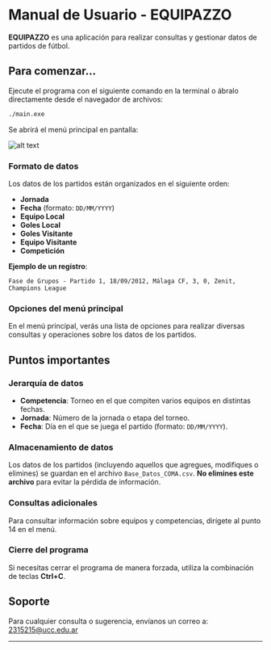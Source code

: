# Manual de Usuario - EQUIPAZZO

**EQUIPAZZO** es una aplicación para realizar consultas y gestionar datos de partidos de fútbol.

## Para comenzar...

Ejecute el programa con el siguiente comando en la terminal o ábralo directamente desde el navegador de archivos:

```bash
./main.exe
```

Se abrirá el menú principal en pantalla:

![alt text](image.png)

### Formato de datos

Los datos de los partidos están organizados en el siguiente orden:
- **Jornada**
- **Fecha** (formato: `DD/MM/YYYY`)
- **Equipo Local**
- **Goles Local**
- **Goles Visitante**
- **Equipo Visitante**
- **Competición**

**Ejemplo de un registro**:
```
Fase de Grupos - Partido 1, 18/09/2012, Málaga CF, 3, 0, Zenit, Champions League
```

### Opciones del menú principal
En el menú principal, verás una lista de opciones para realizar diversas consultas y operaciones sobre los datos de los partidos.

## Puntos importantes

### Jerarquía de datos
- **Competencia**: Torneo en el que compiten varios equipos en distintas fechas.
- **Jornada**: Número de la jornada o etapa del torneo.
- **Fecha**: Día en el que se juega el partido (formato: `DD/MM/YYYY`).

### Almacenamiento de datos
Los datos de los partidos (incluyendo aquellos que agregues, modifiques o elimines) se guardan en el archivo `Base_Datos_COMA.csv`. **No elimines este archivo** para evitar la pérdida de información.

### Consultas adicionales
Para consultar información sobre equipos y competencias, dirígete al punto 14 en el menú.

### Cierre del programa
Si necesitas cerrar el programa de manera forzada, utiliza la combinación de teclas **Ctrl+C**.

## Soporte
Para cualquier consulta o sugerencia, envíanos un correo a: [2315215@ucc.edu.ar](mailto:2315215@ucc.edu.ar)

--- 

